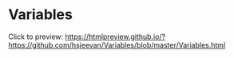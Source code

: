 # Variables
Click to preview: https://htmlpreview.github.io/?https://github.com/hsjeevan/Variables/blob/master/Variables.html
